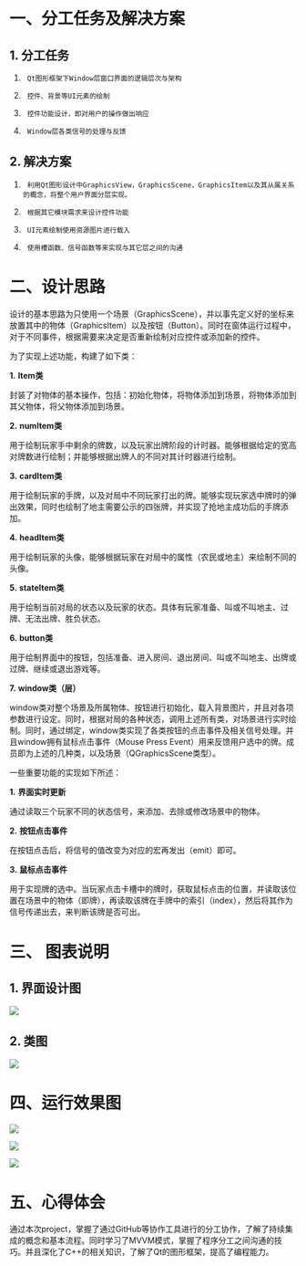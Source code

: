 # 一、分工任务及解决方案

## 1.     分工任务

1)      Qt图形框架下Window层窗口界面的逻辑层次与架构

2)      控件、背景等UI元素的绘制

3)      控件功能设计，即对用户的操作做出响应

4)      Window层各类信号的处理与反馈

## 2.     解决方案

1)      利用Qt图形设计中GraphicsView，GraphicsScene，GraphicsItem以及其从属关系的概念，将整个用户界面分层实现。

2)      根据其它模块需求来设计控件功能

3)      UI元素绘制使用资源图片进行载入

4)      使用槽函数、信号函数等来实现与其它层之间的沟通

# 二、设计思路

设计的基本思路为只使用一个场景（GraphicsScene），并以事先定义好的坐标来放置其中的物体（GraphicsItem）以及按钮（Button）。同时在窗体运行过程中，对于不同事件，根据需要来决定是否重新绘制对应控件或添加新的控件。

为了实现上述功能，构建了如下类：

**1.**       **Item类**

封装了对物体的基本操作，包括：初始化物体，将物体添加到场景，将物体添加到其父物体，将父物体添加到场景。

**2.**       **numItem类**

用于绘制玩家手中剩余的牌数，以及玩家出牌阶段的计时器。能够根据给定的宽高对牌数进行绘制；并能够根据出牌人的不同对其计时器进行绘制。

**3.**       **cardItem类**

用于绘制玩家的手牌，以及对局中不同玩家打出的牌。能够实现玩家选中牌时的弹出效果，同时也绘制了地主需要公示的四张牌，并实现了抢地主成功后的手牌添加。

**4.**       **headItem类**

用于绘制玩家的头像，能够根据玩家在对局中的属性（农民或地主）来绘制不同的头像。

**5.**       **stateItem类**

用于绘制当前对局的状态以及玩家的状态。具体有玩家准备、叫或不叫地主、过牌、无法出牌、胜负状态。

**6.**       **button类**

用于绘制界面中的按钮，包括准备、进入房间、退出房间、叫或不叫地主、出牌或过牌、继续或退出游戏等。

**7.**       **window类（层）**

window类对整个场景及所属物体、按钮进行初始化，载入背景图片，并且对各项参数进行设定。同时，根据对局的各种状态，调用上述所有类，对场景进行实时绘制。同时，通过绑定，window类实现了各类按钮的点击事件及相关信号处理。并且window拥有鼠标点击事件（Mouse Press Event）用来反馈用户选中的牌。成员即为上述的几种类，以及场景（QGraphicsScene类型）。

一些重要功能的实现如下所述：

**1.**       **界面实时更新**

通过读取三个玩家不同的状态信号，来添加、去除或修改场景中的物体。

**2.**       **按钮点击事件**

在按钮点击后，将信号的值改变为对应的宏再发出（emit）即可。

**3.**       **鼠标点击事件**

用于实现牌的选中。当玩家点击卡槽中的牌时，获取鼠标点击的位置，并读取该位置在场景中的物体（即牌），再读取该牌在手牌中的索引（index），然后将其作为信号传递出去，来判断该牌是否可出。

# 三、 图表说明

## 1.     界面设计图

 ![](picture/UI_sketch.png)

## 2.     类图

![](picture/classDiagram.png)

# 四、运行效果图

   ![](picture/screenshots1.png)

   ![](picture/screenshots2.png)

   ![](picture/screenshots3.png)

# 五、心得体会

通过本次project，掌握了通过GitHub等协作工具进行的分工协作，了解了持续集成的概念和基本流程。同时学习了MVVM模式，掌握了程序分工之间沟通的技巧。并且深化了C++的相关知识，了解了Qt的图形框架，提高了编程能力。
